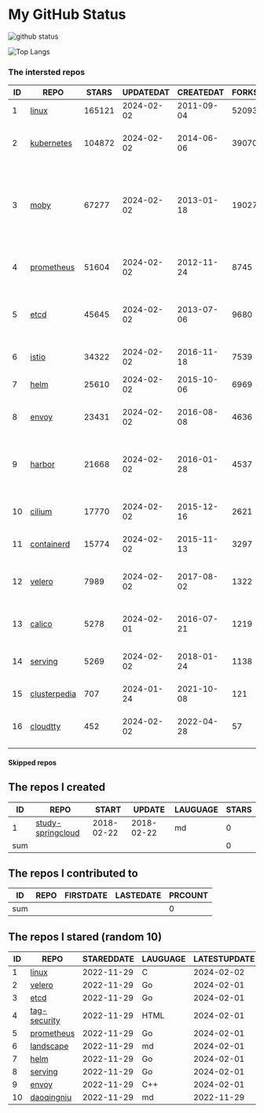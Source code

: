 # My GitHub Status

<img src="https://github-readme-stats-1.yihong0618.vercel.app/api?username=daoqingniu&show_icons=true&&&hide_title=true&count_private=true" alt="github status" />

![Top Langs](https://github-readme-stats-1.yihong0618.vercel.app/api/top-langs/?username=daoqingniu&layout=compact)

<!--START_SECTION:github_repos-->
### The intersted repos
| ID |                              REPO                               | STARS  | UPDATEDAT  | CREATEDAT  | FORKSCOUNT |                                                DESCRIPTIONS                                                |
|----|-----------------------------------------------------------------|--------|------------|------------|------------|------------------------------------------------------------------------------------------------------------|
|  1 | [linux](https://github.com/torvalds/linux)                      | 165121 | 2024-02-02 | 2011-09-04 |      52093 | Linux kernel source tree                                                                                   |
|  2 | [kubernetes](https://github.com/kubernetes/kubernetes)          | 104872 | 2024-02-02 | 2014-06-06 |      39070 | Production-Grade Container Scheduling and Management                                                       |
|  3 | [moby](https://github.com/moby/moby)                            |  67277 | 2024-02-02 | 2013-01-18 |      19027 | The Moby Project - a collaborative project for the container ecosystem to assemble container-based systems |
|  4 | [prometheus](https://github.com/prometheus/prometheus)          |  51604 | 2024-02-02 | 2012-11-24 |       8745 | The Prometheus monitoring system and time series database.                                                 |
|  5 | [etcd](https://github.com/etcd-io/etcd)                         |  45645 | 2024-02-02 | 2013-07-06 |       9680 | Distributed reliable key-value store for the most critical data of a distributed system                    |
|  6 | [istio](https://github.com/istio/istio)                         |  34322 | 2024-02-02 | 2016-11-18 |       7539 | Connect, secure, control, and observe services.                                                            |
|  7 | [helm](https://github.com/helm/helm)                            |  25610 | 2024-02-02 | 2015-10-06 |       6969 | The Kubernetes Package Manager                                                                             |
|  8 | [envoy](https://github.com/envoyproxy/envoy)                    |  23431 | 2024-02-02 | 2016-08-08 |       4636 | Cloud-native high-performance edge/middle/service proxy                                                    |
|  9 | [harbor](https://github.com/goharbor/harbor)                    |  21668 | 2024-02-02 | 2016-01-28 |       4537 | An open source trusted cloud native registry project that stores, signs, and scans content.                |
| 10 | [cilium](https://github.com/cilium/cilium)                      |  17770 | 2024-02-02 | 2015-12-16 |       2621 | eBPF-based Networking, Security, and Observability                                                         |
| 11 | [containerd](https://github.com/containerd/containerd)          |  15774 | 2024-02-02 | 2015-11-13 |       3297 | An open and reliable container runtime                                                                     |
| 12 | [velero](https://github.com/vmware-tanzu/velero)                |   7989 | 2024-02-02 | 2017-08-02 |       1322 | Backup and migrate Kubernetes applications and their persistent volumes                                    |
| 13 | [calico](https://github.com/projectcalico/calico)               |   5278 | 2024-02-01 | 2016-07-21 |       1219 | Cloud native networking and network security                                                               |
| 14 | [serving](https://github.com/knative/serving)                   |   5269 | 2024-02-02 | 2018-01-24 |       1138 | Kubernetes-based, scale-to-zero, request-driven compute                                                    |
| 15 | [clusterpedia](https://github.com/clusterpedia-io/clusterpedia) |    707 | 2024-01-24 | 2021-10-08 |        121 | The Encyclopedia of Kubernetes clusters                                                                    |
| 16 | [cloudtty](https://github.com/cloudtty/cloudtty)                |    452 | 2024-02-02 | 2022-04-28 |         57 | A Friendly Kubernetes CloudShell (Web Terminal) !                                                          |



#### Skipped repos
<!--END_SECTION:github_repos-->

<!--START_SECTION:my_github-->
## The repos I created
| ID  |                                 REPO                                 |   START    |   UPDATE   | LAUGUAGE | STARS |
|-----|----------------------------------------------------------------------|------------|------------|----------|-------|
|   1 | [study-springcloud](https://github.com/daoqingniu/study-springcloud) | 2018-02-22 | 2018-02-22 | md       |     0 |
| sum |                                                                      |            |            |          |     0 |

## The repos I contributed to
| ID  | REPO | FIRSTDATE | LASTEDATE | PRCOUNT |
|-----|------|-----------|-----------|---------|
| sum |      |           |           |       0 |

## The repos I stared (random 10)
| ID |                          REPO                          | STAREDDATE | LAUGUAGE | LATESTUPDATE |
|----|--------------------------------------------------------|------------|----------|--------------|
|  1 | [linux](https://github.com/torvalds/linux)             | 2022-11-29 | C        | 2024-02-02   |
|  2 | [velero](https://github.com/vmware-tanzu/velero)       | 2022-11-29 | Go       | 2024-02-01   |
|  3 | [etcd](https://github.com/etcd-io/etcd)                | 2022-11-29 | Go       | 2024-02-01   |
|  4 | [tag-security](https://github.com/cncf/tag-security)   | 2022-11-29 | HTML     | 2024-02-01   |
|  5 | [prometheus](https://github.com/prometheus/prometheus) | 2022-11-29 | Go       | 2024-02-01   |
|  6 | [landscape](https://github.com/cncf/landscape)         | 2022-11-29 | md       | 2024-02-01   |
|  7 | [helm](https://github.com/helm/helm)                   | 2022-11-29 | Go       | 2024-02-01   |
|  8 | [serving](https://github.com/knative/serving)          | 2022-11-29 | Go       | 2024-02-01   |
|  9 | [envoy](https://github.com/envoyproxy/envoy)           | 2022-11-29 | C++      | 2024-02-01   |
| 10 | [daoqingniu](https://github.com/daoqingniu/daoqingniu) | 2022-11-29 | md       | 2022-11-29   |

<!--END_SECTION:my_github-->
